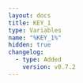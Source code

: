 ```yaml
---
layout: docs
title: KEY_1
type: Variables
name: "%KEY_1%"
hidden: true
changelog:
  - type: Added
    version: v0.7.2
---
```

